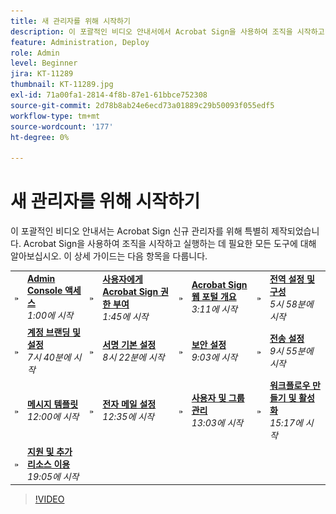 ```yaml
---
title: 새 관리자를 위해 시작하기
description: 이 포괄적인 비디오 안내서에서 Acrobat Sign을 사용하여 조직을 시작하고 실행하는 데 필요한 모든 도구에 대해 알아보십시오
feature: Administration, Deploy
role: Admin
level: Beginner
jira: KT-11289
thumbnail: KT-11289.jpg
exl-id: 71a00fa1-2814-4f8b-87e1-61bbce752308
source-git-commit: 2d78b8ab24e6ecd73a01889c29b50093f055edf5
workflow-type: tm+mt
source-wordcount: '177'
ht-degree: 0%

---
```


# 새 관리자를 위해 시작하기

이 포괄적인 비디오 안내서는 Acrobat Sign 신규 관리자를 위해 특별히 제작되었습니다. Acrobat Sign을 사용하여 조직을 시작하고 실행하는 데 필요한 모든 도구에 대해 알아보십시오. 이 상세 가이드는 다음 항목을 다룹니다.

<table style="table-layout:auto">
<tr>
  <td>
    <a href="https://video.tv.adobe.com/v/343565?quality=12&learn=on&hidetitle=true&t=60">
      <img alt="이미지 빨리 감기" src="../assets/Stepforward_18.png" />
    </a>
  </td>
  <td>
     <a href="https://video.tv.adobe.com/v/343565?quality=12&learn=on&hidetitle=true&t=60"><strong>Admin Console 액세스</strong></a>
         <br>
        <em>1:00에 시작</em>
    </td>
    <td>
    <a href="https://video.tv.adobe.com/v/343565?quality=12&learn=on&hidetitle=true&t=105">
      <img alt="이미지 빨리 감기" src="../assets/Stepforward_18.png" />
    </a>
  </td>
  <td>
     <a href="https://video.tv.adobe.com/v/343565?quality=12&learn=on&hidetitle=true&t=105"><strong>사용자에게 Acrobat Sign 권한 부여</strong></a>
        <br>
        <em>1:45에 시작</em>
    </td>
    <td>
    <a href="https://video.tv.adobe.com/v/343565?quality=12&learn=on&hidetitle=true&t=191">
      <img alt="이미지 빨리 감기" src="../assets/Stepforward_18.png" />
    </a>
  </td>
  <td>
     <a href="https://video.tv.adobe.com/v/343565?quality=12&learn=on&hidetitle=true&t=191"><strong>Acrobat Sign 웹 포털 개요</strong></a>
        <br>
        <em>3:11에 시작</em>
    </td>
    <td>
    <a href="https://video.tv.adobe.com/v/343565?quality=12&learn=on&hidetitle=true&t=358">
      <img alt="이미지 빨리 감기" src="../assets/Stepforward_18.png" />
    </a>
  </td>
  <td>
     <a href="https://video.tv.adobe.com/v/343565?quality=12&learn=on&hidetitle=true&t=358"><strong>전역 설정 및 구성</strong></a>
        <br>
        <em>5시 58분에 시작</em>
    </td>
  </tr>
  <tr>
    <td>
    <a href="https://video.tv.adobe.com/v/343565?quality=12&learn=on&hidetitle=true&t=460">
      <img alt="이미지 빨리 감기" src="../assets/Stepforward_18.png" />
    </a>
  </td>
  <td>
     <a href="https://video.tv.adobe.com/v/343565?quality=12&learn=on&hidetitle=true&t=460"><strong>계정 브랜딩 및 설정</strong></a>
         <br>
        <em>7시 40분에 시작</em>
    </td>
    <td>
    <a href="https://video.tv.adobe.com/v/343565?quality=12&learn=on&hidetitle=true&t=502">
      <img alt="이미지 빨리 감기" src="../assets/Stepforward_18.png" />
    </a>
  </td>
  <td>
     <a href="https://video.tv.adobe.com/v/343565?quality=12&learn=on&hidetitle=true&t=502"><strong>서명 기본 설정</strong></a>
        <br>
        <em>8시 22분에 시작</em>
    </td>
    <td>
    <a href="https://video.tv.adobe.com/v/343565?quality=12&learn=on&hidetitle=true&t=543">
      <img alt="이미지 빨리 감기" src="../assets/Stepforward_18.png" />
    </a>
  </td>
  <td>
     <a href="https://video.tv.adobe.com/v/343565?quality=12&learn=on&hidetitle=true&t=543"><strong>보안 설정</strong></a>
        <br>
        <em>9:03에 시작</em>
    </td>
    <td>
    <a href="https://video.tv.adobe.com/v/343565?quality=12&learn=on&hidetitle=true&t=595">
      <img alt="이미지 빨리 감기" src="../assets/Stepforward_18.png" />
    </a>
  </td>
  <td>
     <a href="https://video.tv.adobe.com/v/343565?quality=12&learn=on&hidetitle=true&t=595"><strong>전송 설정</strong></a>
        <br>
        <em>9시 55분에 시작</em>
    </td>
  </tr>
  <tr>
    <td>
    <a href="https://video.tv.adobe.com/v/343565?quality=12&learn=on&hidetitle=true&t=720">
      <img alt="이미지 빨리 감기" src="../assets/Stepforward_18.png" />
    </a>
  </td>
  <td>
     <a href="https://video.tv.adobe.com/v/343565?quality=12&learn=on&hidetitle=true&t=720"><strong>메시지 템플릿</strong></a>
         <br>
        <em>12:00에 시작</em>
    </td>
    <td>
    <a href="https://video.tv.adobe.com/v/343565?quality=12&learn=on&hidetitle=true&t=755">
      <img alt="이미지 빨리 감기" src="../assets/Stepforward_18.png" />
    </a>
  </td>
  <td>
     <a href="https://video.tv.adobe.com/v/343565?quality=12&learn=on&hidetitle=true&t=755"><strong>전자 메일 설정</strong></a>
        <br>
        <em>12:35에 시작</em>
    </td>
    <td>
    <a href="https://video.tv.adobe.com/v/343565?quality=12&learn=on&hidetitle=true&t=783">
      <img alt="이미지 빨리 감기" src="../assets/Stepforward_18.png" />
    </a>
  </td>
  <td>
     <a href="https://video.tv.adobe.com/v/343565?quality=12&learn=on&hidetitle=true&t=783"><strong>사용자 및 그룹 관리</strong></a>
        <br>
        <em>13:03에 시작</em>
    </td>
    <td>
    <a href="https://video.tv.adobe.com/v/343565?quality=12&learn=on&hidetitle=true&t=917">
      <img alt="이미지 빨리 감기" src="../assets/Stepforward_18.png" />
    </a>
  </td>
  <td>
     <a href="https://video.tv.adobe.com/v/343565?quality=12&learn=on&hidetitle=true&t=917"><strong>워크플로우 만들기 및 활성화</strong></a>
        <br>
        <em>15:17에 시작</em>
  </td>
</tr>
<tr>
  <td>
     <a href="https://video.tv.adobe.com/v/343565?quality=12&learn=on&hidetitle=true&t=1145">
      <img alt="이미지 빨리 감기" src="../assets/Stepforward_18.png" />
    </a>
    </td>
    <td>
     <a href="https://video.tv.adobe.com/v/343565?quality=12&learn=on&hidetitle=true&t=1145"><strong>지원 및 추가 리소스 이용</strong></a>
        <br>
        <em>19:05에 시작</em>
    </td>
  </tr>
  </table>

>[!VIDEO](https://video.tv.adobe.com/v/343565?quality=12&learn=on&hidetitle=true)
